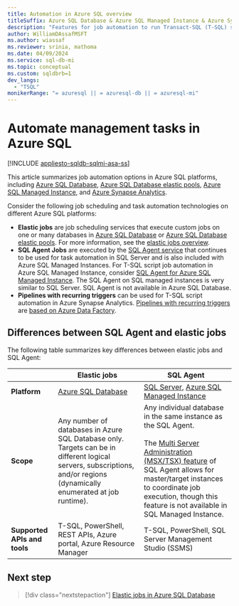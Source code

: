 ```yaml
---
title: Automation in Azure SQL overview
titleSuffix: Azure SQL Database & Azure SQL Managed Instance & Azure Synapse Analytics
description: "Features for job automation to run Transact-SQL (T-SQL) scripts include elastic jobs on Azure SQL Database and SQL Agent jobs on Azure SQL Managed instance."
author: WilliamDAssafMSFT
ms.author: wiassaf
ms.reviewer: srinia, mathoma
ms.date: 04/09/2024
ms.service: sql-db-mi
ms.topic: conceptual
ms.custom: sqldbrb=1
dev_langs:
  - "TSQL"
monikerRange: "= azuresql || = azuresql-db || = azuresql-mi"
---
```

# Automate management tasks in Azure SQL

[!INCLUDE [appliesto-sqldb-sqlmi-asa-ss](../includes/appliesto-sqldb-sqlmi-asa-ss.md)]

This article summarizes job automation options in Azure SQL platforms, including [Azure SQL Database](sql-database-paas-overview.md), [Azure SQL Database elastic pools](elastic-pool-overview.md), [Azure SQL Managed Instance](../managed-instance/sql-managed-instance-paas-overview.md), and [Azure Synapse Analytics](/azure/synapse-analytics/overview-what-is).

Consider the following job scheduling and task automation technologies on different Azure SQL platforms:

- **Elastic jobs** are job scheduling services that execute custom jobs on one or many databases in [Azure SQL Database](sql-database-paas-overview.md) or [Azure SQL Database elastic pools](elastic-pool-overview.md). For more information, see the [elastic jobs overview](elastic-jobs-overview.md).
- **SQL Agent Jobs** are executed by the [SQL Agent service](/sql/ssms/agent/sql-server-agent) that continues to be used for task automation in SQL Server and is also included with Azure SQL Managed Instances. For T-SQL script job automation in Azure SQL Managed Instance, consider [SQL Agent for Azure SQL Managed Instance](../managed-instance/job-automation-managed-instance.md). The SQL Agent on SQL managed instances is very similar to SQL Server. SQL Agent is not available in Azure SQL Database.
- **Pipelines with recurring triggers** can be used for T-SQL script automation in Azure Synapse Analytics. [Pipelines with recurring triggers](/azure/synapse-analytics/data-integration/concepts-data-factory-differences) are [based on Azure Data Factory](/azure/synapse-analytics/data-integration/concepts-data-factory-differences).

## Differences between SQL Agent and elastic jobs

The following table summarizes key differences between elastic jobs and SQL Agent:

| |**Elastic jobs** |**SQL Agent** |
|---------|---------|---------|
|**Platform**| [Azure SQL Database](elastic-jobs-overview.md) | [SQL Server](/sql/ssms/agent/sql-server-agent), [Azure SQL Managed Instance](../managed-instance/job-automation-managed-instance.md) |
|**Scope** | Any number of databases in Azure SQL Database only. Targets can be in different logical servers, subscriptions, and/or regions (dynamically enumerated at job runtime). | Any individual database in the same instance as the SQL Agent.<br /><br />The [Multi Server Administration (MSX/TSX) feature](/sql/ssms/agent/create-a-multiserver-environment) of SQL Agent allows for master/target instances to coordinate job execution, though this feature is not available in SQL Managed Instance. |
|**Supported APIs and tools** | T-SQL, PowerShell, REST APIs, Azure portal, Azure Resource Manager | T-SQL, PowerShell, SQL Server Management Studio (SSMS) |

## Next step

> [!div class="nextstepaction"]
> [Elastic jobs in Azure SQL Database](elastic-jobs-overview.md)

